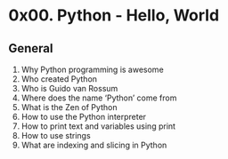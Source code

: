 # 0x00. Python - Hello, World


## General


1. Why Python programming is awesome
2. Who created Python
3. Who is Guido van Rossum
4. Where does the name ‘Python’ come from
5. What is the Zen of Python
6. How to use the Python interpreter
7. How to print text and variables using print
8. How to use strings
9. What are indexing and slicing in Python
